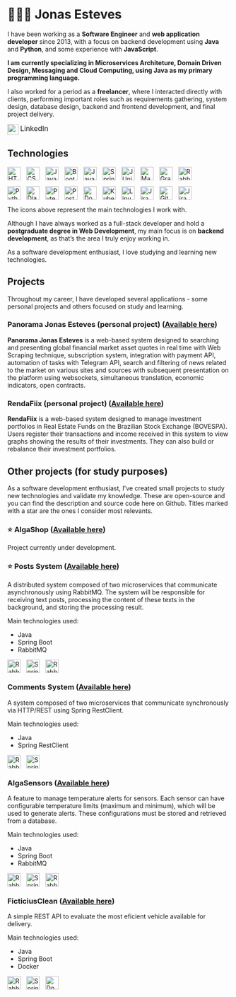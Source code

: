 # 👨🏼‍💻 Jonas Esteves

I have been working as a **Software Engineer** and **web application developer** since 2013, with a focus on backend development using **Java** and **Python**, and some experience with **JavaScript**.

**I am currently specializing in Microservices Architeture, Domain Driven Design, Messaging and Cloud Computing, using Java as my primary programming language.**

I also worked for a period as a **freelancer**, where I interacted directly with clients, performing important roles such as requirements gathering, system design, database design, backend and frontend development, and final project delivery.

<a href="https://www.linkedin.com/in/seu-usuario/" target="_blank" style="text-decoration:none;vertical-align:middle;">
  
  <img src="https://cdn.jsdelivr.net/gh/devicons/devicon/icons/linkedin/linkedin-original.svg" width="25" style="vertical-align:middle;"/> <span style="font-size:16px;">LinkedIn</span>
</a>

## Technologies

<img
    align="left"
    title="HTML5"
    width="30px"
    style="padding-right: 10px;"
    src="https://cdn.jsdelivr.net/gh/devicons/devicon@latest/icons/html5/html5-original.svg" />

<img
    align="left"
    title="CSS3"
    width="30px"
    style="padding-right: 10px;"
    src="https://cdn.jsdelivr.net/gh/devicons/devicon@latest/icons/css3/css3-original.svg" />
    
<img
    align="left"
    title="Javascript"
    width="30px"
    style="padding-right: 10px;"
    src="https://cdn.jsdelivr.net/gh/devicons/devicon@latest/icons/javascript/javascript-original.svg" />

<img
    align="left"
    title="Bootstrap"
    width="30px"
    style="padding-right: 10px;"
    src="https://cdn.jsdelivr.net/gh/devicons/devicon@latest/icons/bootstrap/bootstrap-original.svg" />

<img
    align="left"
    title="Java"
    width="30px"
    style="padding-right: 10px;"
    src="https://cdn.jsdelivr.net/gh/devicons/devicon@latest/icons/java/java-original.svg" />

<img
    align="left"
    title="Spring Framework"
    width="30px"
    style="padding-right: 10px;"
    src="https://cdn.jsdelivr.net/gh/devicons/devicon@latest/icons/spring/spring-original.svg" />

<img
    align="left"
    title="JUnit"
    width="30px"
    style="padding-right: 10px;"
    src="https://cdn.jsdelivr.net/gh/devicons/devicon@latest/icons/junit/junit-original.svg" />

<img
    align="left"
    title="Maven"
    width="30px"
    style="padding-right: 10px;"
    src="https://cdn.jsdelivr.net/gh/devicons/devicon@latest/icons/maven/maven-original.svg" />

<img
    align="left"
    title="Gradle"
    width="30px"
    style="padding-right: 10px;"
    src="https://cdn.jsdelivr.net/gh/devicons/devicon@latest/icons/gradle/gradle-original.svg" />

<img
    title="RabbitMQ"
    width="30px"
    style="padding-right: 10px;"
    src="https://cdn.jsdelivr.net/gh/devicons/devicon@latest/icons/rabbitmq/rabbitmq-original.svg" />

<img
    align="left"
    title="Python"
    width="30px"
    style="padding-right: 10px;"
    src="https://cdn.jsdelivr.net/gh/devicons/devicon@latest/icons/python/python-original.svg" />

<img
    align="left"
    title="Django"
    width="30px"
    style="padding-right: 10px;"
    src="https://cdn.jsdelivr.net/gh/devicons/devicon@latest/icons/django/django-plain.svg" />

<img
    align="left"
    title="Pytest"
    width="30px"
    style="padding-right: 10px;"
    src="https://cdn.jsdelivr.net/gh/devicons/devicon@latest/icons/pytest/pytest-original.svg" />

<img
    align="left"
    title="Postman"
    width="30px"
    style="padding-right: 10px;"
    src="https://cdn.jsdelivr.net/gh/devicons/devicon@latest/icons/postman/postman-original.svg" />

<img
    align="left"
    title="Docker"
    width="30px"
    style="padding-right: 10px;"
    src="https://cdn.jsdelivr.net/gh/devicons/devicon@latest/icons/docker/docker-original.svg" />

<img
    align="left"
    title="Kubernetes"
    width="30px"
    style="padding-right: 10px;"
    src="https://cdn.jsdelivr.net/gh/devicons/devicon@latest/icons/kubernetes/kubernetes-original.svg" />

<img
    align="left"
    title="Linux"
    width="30px"
    style="padding-right: 10px;"
    src="https://cdn.jsdelivr.net/gh/devicons/devicon@latest/icons/linux/linux-original.svg" />

<img
    align="left"
    title="Jira"
    width="30px"
    style="padding-right: 10px;"
    src="https://cdn.jsdelivr.net/gh/devicons/devicon@latest/icons/jira/jira-original.svg" />

<img
    align="left"
    title="Github"
    width="30px"
    style="padding-right: 10px;"
    src="https://cdn.jsdelivr.net/gh/devicons/devicon@latest/icons/github/github-original.svg" />

<img
    title="Jira"
    width="30px"
    style="padding-right: 10px;"
    src="https://cdn.jsdelivr.net/gh/devicons/devicon@latest/icons/jetbrains/jetbrains-original.svg" />


The icons above represent the main technologies I work with.

Although I have always worked as a full-stack developer and hold a **postgraduate degree in Web Development**, my main focus is on **backend development**, as that’s the area I truly enjoy working in.

As a software development enthusiast, I love studying and learning new technologies.


## Projects

Throughout my career, I have developed several applications - some personal projects and others focused on study and learning.


### Panorama Jonas Esteves (personal project) ([Available here](https://jonasesteves.com))

**Panorama Jonas Esteves** is a web-based system designed to searching and presenting global financial market asset quotes in real time with Web Scraping technique, subscription system, integration with payment API, automation of tasks with Telegram API, search and filtering of news related to the market on various sites and sources with subsequent presentation on the platform using websockets, simultaneous translation, economic indicators, open contracts.

### RendaFiix (personal project) ([Available here](https://rendafiix.com.br))

**RendaFiix** is a web-based system designed to manage investment portfolios in Real Estate Funds on the Brazilian Stock Exchange (BOVESPA). Users register their transactions and income received in this system to view graphs showing the results of their investments. They can also build or rebalance their investment portfolios.


## Other projects (for study purposes)

As a software development enthusiast, I've created small projects to study new technologies and validate my knowledge. These are open-source and you can find the description and source code here on Github. Titles marked with a star are the ones I consider most relevants.


### ⭐️ AlgaShop ([Available here](https://github.com/jonasesteves/algashop-meta))

Project currently under development.

### ⭐️ Posts System ([Available here](https://github.com/jonasesteves/posts-meta))

A distributed system composed of two microservices that communicate asynchronously using RabbitMQ. The system will be responsible for receiving text posts, processing the content of these texts in the background, and storing the processing result.

Main technologies used:
- Java
- Spring Boot
- RabbitMQ

<img
    align="left"
    title="RabbitMQ"
    width="30px"
    style="padding-right: 10px;"
    src="https://cdn.jsdelivr.net/gh/devicons/devicon@latest/icons/java/java-original.svg" />

<img
    align="left"
    title="Spring Framework"
    width="30px"
    style="padding-right: 10px;"
    src="https://cdn.jsdelivr.net/gh/devicons/devicon@latest/icons/spring/spring-original.svg" />

<img
    title="RabbitMQ"
    width="30px"
    style="padding-right: 10px;"
    src="https://cdn.jsdelivr.net/gh/devicons/devicon@latest/icons/rabbitmq/rabbitmq-original.svg" />


### Comments System ([Available here](https://github.com/jonasesteves/comments-system-meta))

A system composed of two microservices that communicate synchronously via HTTP/REST using Spring RestClient.

Main technologies used:
- Java
- Spring RestClient

<img
    align="left"
    title="RabbitMQ"
    width="30px"
    style="padding-right: 10px;"
    src="https://cdn.jsdelivr.net/gh/devicons/devicon@latest/icons/java/java-original.svg" />

<img
    title="Spring Framework"
    width="30px"
    style="padding-right: 10px;"
    src="https://cdn.jsdelivr.net/gh/devicons/devicon@latest/icons/spring/spring-original.svg" />


### AlgaSensors ([Available here](https://github.com/jonasesteves/ems-algasensors-meta))

A feature to manage temperature alerts for sensors. Each sensor can have configurable temperature limits (maximum and minimum), which will be used to generate alerts.
These configurations must be stored and retrieved from a database.

Main technologies used:
- Java
- Spring Boot
- RabbitMQ

<img
    align="left"
    title="RabbitMQ"
    width="30px"
    style="padding-right: 10px;"
    src="https://cdn.jsdelivr.net/gh/devicons/devicon@latest/icons/java/java-original.svg" />

<img
    align="left"
    title="Spring Framework"
    width="30px"
    style="padding-right: 10px;"
    src="https://cdn.jsdelivr.net/gh/devicons/devicon@latest/icons/spring/spring-original.svg" />

<img
    title="RabbitMQ"
    width="30px"
    style="padding-right: 10px;"
    src="https://cdn.jsdelivr.net/gh/devicons/devicon@latest/icons/rabbitmq/rabbitmq-original.svg" />


### FicticiusClean ([Available here](https://github.com/jonasesteves/ficticiusclean))

A simple REST API to evaluate the most eficient vehicle available for delivery.

Main technologies used:
- Java
- Spring Boot
- Docker

<img
    align="left"
    title="RabbitMQ"
    width="30px"
    style="padding-right: 10px;"
    src="https://cdn.jsdelivr.net/gh/devicons/devicon@latest/icons/java/java-original.svg" />

<img
    align="left"
    title="Spring Framework"
    width="30px"
    style="padding-right: 10px;"
    src="https://cdn.jsdelivr.net/gh/devicons/devicon@latest/icons/spring/spring-original.svg" />

<img
    title="Docker"
    width="30px"
    style="padding-right: 10px;"
    src="https://cdn.jsdelivr.net/gh/devicons/devicon@latest/icons/docker/docker-original.svg" />

